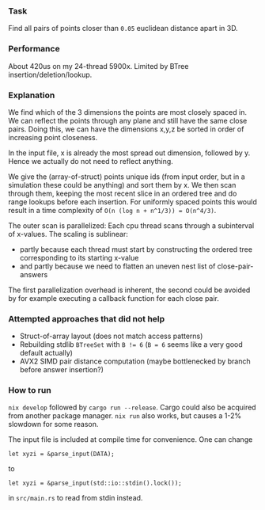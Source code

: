 ### Task

Find all pairs of points closer than `0.05` euclidean distance apart in 3D.

### Performance

About 420us on my 24-thread 5900x. Limited by BTree insertion/deletion/lookup.

### Explanation

We find which of the 3 dimensions the points are most closely spaced in. We can reflect the points
through any plane and still have the same close pairs. Doing this, we can have the dimensions x,y,z
be sorted in order of increasing point closeness.

In the input file, x is already the most spread out dimension, followed by y. Hence we actually do
not need to reflect anything.

We give the (array-of-struct) points unique ids (from input order, but in a simulation these could
be anything) and sort them by x. We then scan through them, keeping the most recent slice in an
ordered tree and do range lookups before each insertion. For uniformly spaced points this would
result in a time complexity of `O(n (log n + n^1/3)) = O(n^4/3)`.

The outer scan is parallelized: Each cpu thread scans through a subinterval of x-values. The scaling
is sublinear:
- partly because each thread must start by constructing the ordered tree corresponding
to its starting x-value
- and partly because we need to flatten an uneven nest list of close-pair-answers

The first parallelization overhead is inherent, the second could be avoided by for example executing
a callback function for each close pair.

### Attempted approaches that did not help

- Struct-of-array layout (does not match access patterns)
- Rebuilding stdlib `BTreeSet` with `B != 6` (`B = 6` seems like a very good default actually)
- AVX2 SIMD pair distance computation (maybe bottlenecked by branch before answer insertion?)

### How to run

`nix develop` followed by `cargo run --release`. Cargo could also be acquired from another package
manager. `nix run` also works, but causes a 1-2% slowdown for some reason.

The input file is included at compile time for convenience. One can change
```
let xyzi = &parse_input(DATA);
```
to
```
let xyzi = &parse_input(std::io::stdin().lock());
```
in `src/main.rs` to read from stdin instead.
